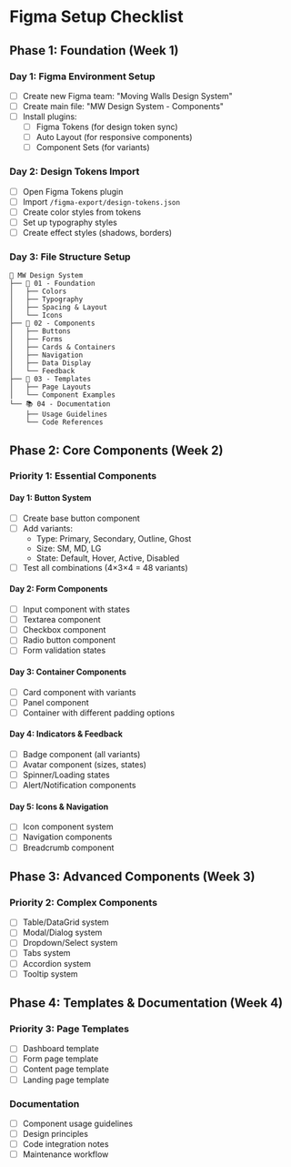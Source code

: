 # Figma Setup Checklist

## Phase 1: Foundation (Week 1)

### Day 1: Figma Environment Setup
- [ ] Create new Figma team: "Moving Walls Design System"
- [ ] Create main file: "MW Design System - Components"
- [ ] Install plugins:
  - [ ] Figma Tokens (for design token sync)
  - [ ] Auto Layout (for responsive components)
  - [ ] Component Sets (for variants)

### Day 2: Design Tokens Import
- [ ] Open Figma Tokens plugin
- [ ] Import `/figma-export/design-tokens.json`
- [ ] Create color styles from tokens
- [ ] Set up typography styles
- [ ] Create effect styles (shadows, borders)

### Day 3: File Structure Setup
```
📁 MW Design System
├── 🎨 01 - Foundation
│   ├── Colors
│   ├── Typography
│   ├── Spacing & Layout
│   └── Icons
├── 🧩 02 - Components
│   ├── Buttons
│   ├── Forms
│   ├── Cards & Containers
│   ├── Navigation
│   ├── Data Display
│   └── Feedback
├── 📱 03 - Templates
│   ├── Page Layouts
│   └── Component Examples
└── 📚 04 - Documentation
    ├── Usage Guidelines
    └── Code References
```

## Phase 2: Core Components (Week 2)

### Priority 1: Essential Components
#### Day 1: Button System
- [ ] Create base button component
- [ ] Add variants:
  - Type: Primary, Secondary, Outline, Ghost
  - Size: SM, MD, LG
  - State: Default, Hover, Active, Disabled
- [ ] Test all combinations (4×3×4 = 48 variants)

#### Day 2: Form Components
- [ ] Input component with states
- [ ] Textarea component
- [ ] Checkbox component
- [ ] Radio button component
- [ ] Form validation states

#### Day 3: Container Components
- [ ] Card component with variants
- [ ] Panel component
- [ ] Container with different padding options

#### Day 4: Indicators & Feedback
- [ ] Badge component (all variants)
- [ ] Avatar component (sizes, states)
- [ ] Spinner/Loading states
- [ ] Alert/Notification components

#### Day 5: Icons & Navigation
- [ ] Icon component system
- [ ] Navigation components
- [ ] Breadcrumb component

## Phase 3: Advanced Components (Week 3)

### Priority 2: Complex Components
- [ ] Table/DataGrid system
- [ ] Modal/Dialog system
- [ ] Dropdown/Select system
- [ ] Tabs system
- [ ] Accordion system
- [ ] Tooltip system

## Phase 4: Templates & Documentation (Week 4)

### Priority 3: Page Templates
- [ ] Dashboard template
- [ ] Form page template
- [ ] Content page template
- [ ] Landing page template

### Documentation
- [ ] Component usage guidelines
- [ ] Design principles
- [ ] Code integration notes
- [ ] Maintenance workflow
